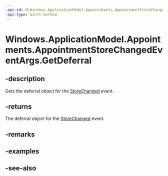 ```yaml
---
-api-id: M:Windows.ApplicationModel.Appointments.AppointmentStoreChangedEventArgs.GetDeferral
-api-type: winrt method
---
```


<!-- Method syntax
public Windows.ApplicationModel.Appointments.AppointmentStoreChangedDeferral GetDeferral()
-->

# Windows.ApplicationModel.Appointments.AppointmentStoreChangedEventArgs.GetDeferral

## -description
Gets the deferral object for the [StoreChanged](appointmentstore_storechanged.md) event.

## -returns
The deferral object for the [StoreChanged](appointmentstore_storechanged.md) event.

## -remarks

## -examples

## -see-also
